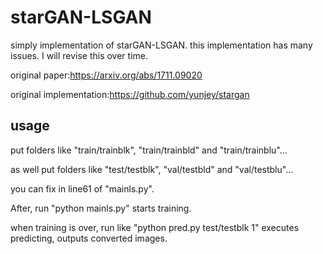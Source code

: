 # starGAN-LSGAN
simply implementation of starGAN-LSGAN. this implementation has many issues. I will revise this over time.

original paper:https://arxiv.org/abs/1711.09020

original implementation:https://github.com/yunjey/stargan

## usage
put folders like "train/trainblk", "train/trainbld" and "train/trainblu"... 

as well put folders like "test/testblk", "val/testbld" and "val/testblu"... 

you can fix in line61 of "mainls.py".

After, run "python mainls.py" starts training.

when training is over, run like "python pred.py test/testblk 1" executes predicting, outputs converted images.
